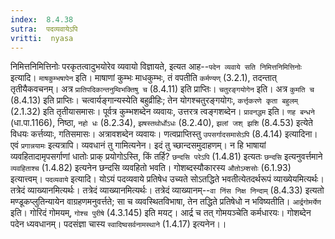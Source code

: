 ```yaml
---
index:  8.4.38
sutra:  पदव्यवायेऽपि
vritti:  nyasa
---
```


निमित्तनिमित्तिनोः परकृतत्वादुभयोरेव व्यवायो विज्ञायते, इत्यत आह--`पदेन व्यवाये सति निमित्तनिमित्तिनोः` इत्यादि। `माषकुम्भषापेन` इति। माषाणां कुम्भः माधकुम्भः, तं वपतीति `कर्मण्यण्` (3.2.1), तदन्तात् तृतीयैकवचनम्। अत्र `प्रातिपदिकान्तनुम्विभक्तिषु च` (8.4.11) इति प्राप्तिः। `चतुरङ्गयोगेन` इति। अत्र `कुमति च` (8.4.13) इति प्राप्तिः। चत्वार्यङ्गान्यस्येति बहुव्रीहिः; तेन योगश्चतुरङ्गयोगः, `कर्त्तृकरणे कृता बहुलम्` (2.1.32) इति तृतीयासमासः। पूर्वत्र कुम्भशब्देन व्यवायः, उत्तरत्र त्वङ्गशब्देन। `प्रावनद्धम` इति। `णह बन्धने` (धा.पा.1166), निष्ठा, `नहो धः` (8.2.34), `झषस्तथोर्धोऽधः` (8.2.40), `झलां जश् झशि` (8.4.53) इत्येते विधयः कर्त्तव्याः, गतिसमासः। अत्रावशब्देन व्यवायः। णत्वप्राप्तिस्तु `उपसर्गादसमासेऽपि` (8.4.14) इत्यादिना। एवं `प्रगान्नयामः` इत्यत्रापि। व्यवधानं तु गामित्यनेन। इदं तु च्छान्दसमुदाहणम्। न हि भाषायां व्यवहितादामृपसर्गाणां धातोः प्राक् प्रयोगोऽस्ति, किं तर्हि? `छन्दसि परेऽपि` (1.4.81) इत्यतः `छन्दसि` इत्यनुवर्त्तमाने `व्यवहिताश्च` (1.4.82) इत्यनेन छन्दसि व्यवहितो भवति। गोशब्दस्यौकारस्य `औतोऽम्शसोः` (6.1.93) इत्यात्त्वम्।
`पदव्यवाये` इत्यादि। योऽयं पदव्यवाये प्रतिषेध उच्यते सोऽतद्धिते भवतीत्येतदर्थरूपं व्याख्येयमित्यर्थः। तत्रेदं व्याख्यानमित्यर्थः। तत्रेदं व्याख्यानमित्यर्थः। तत्रेदं व्याख्यानम्--`वा निंस निक्ष निन्दाम्` (8.4.33) इत्यतो मण्डूकप्लुतिन्यायेन वाग्रहणमनुवर्त्तते; सा च व्यवस्थितविभाषा, तेन तद्धिते प्रतिषेधो न भविष्यतीति। `आर्द्रगोमर्येण` इति। गोरिदं गोमयम्, `गोश्च पुरीषे` (4.3.145) इति मयट्। आर्द्र च तत् गोमयञ्चेति कर्मधारयः। गोशब्देन पदेन ध्यवधानम्। पदसंज्ञा चास्य `स्वादिष्वसर्वनामस्थाने` (1.4.17) इत्यनेन।।

